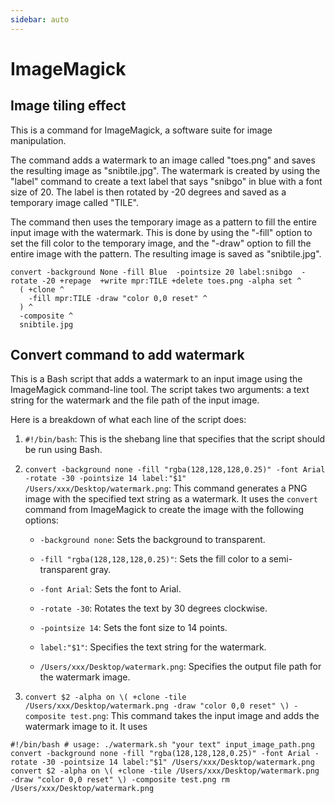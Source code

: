 ```yaml
---
sidebar: auto
---
```


# ImageMagick

## Image tiling effect

This is a command for ImageMagick, a software suite for image manipulation. 

The command adds a watermark to an image called "toes.png" and saves the resulting image as "snibtile.jpg". The watermark is created by using the "label" command to create a text label that says "snibgo" in blue with a font size of 20. The label is then rotated by -20 degrees and saved as a temporary image called "TILE". 

The command then uses the temporary image as a pattern to fill the entire input image with the watermark. This is done by using the "-fill" option to set the fill color to the temporary image, and the "-draw" option to fill the entire image with the pattern. The resulting image is saved as "snibtile.jpg".

```shell
convert -background None -fill Blue  -pointsize 20 label:snibgo  -rotate -20 +repage  +write mpr:TILE +delete toes.png -alpha set ^
  ( +clone ^
    -fill mpr:TILE -draw "color 0,0 reset" ^
  ) ^
  -composite ^
  snibtile.jpg
```

## Convert command to add watermark

This is a Bash script that adds a watermark to an input image using the ImageMagick command-line tool. The script takes two arguments: a text string for the watermark and the file path of the input image. 

Here is a breakdown of what each line of the script does:

1. `#!/bin/bash`: This is the shebang line that specifies that the script should be run using Bash.

2. `convert -background none -fill "rgba(128,128,128,0.25)" -font Arial -rotate -30 -pointsize 14 label:"$1" /Users/xxx/Desktop/watermark.png`: This command generates a PNG image with the specified text string as a watermark. It uses the `convert` command from ImageMagick to create the image with the following options:

    - `-background none`: Sets the background to transparent.
    
    - `-fill "rgba(128,128,128,0.25)"`: Sets the fill color to a semi-transparent gray.
    
    - `-font Arial`: Sets the font to Arial.
    
    - `-rotate -30`: Rotates the text by 30 degrees clockwise.
    
    - `-pointsize 14`: Sets the font size to 14 points.
    
    - `label:"$1"`: Specifies the text string for the watermark.
    
    - `/Users/xxx/Desktop/watermark.png`: Specifies the output file path for the watermark image.

3. `convert $2 -alpha on \( +clone -tile /Users/xxx/Desktop/watermark.png -draw "color 0,0 reset" \) -composite test.png`: This command takes the input image and adds the watermark image to it. It uses

```shell
#!/bin/bash # usage: ./watermark.sh "your text" input_image_path.png 
convert -background none -fill "rgba(128,128,128,0.25)" -font Arial -rotate -30 -pointsize 14 label:"$1" /Users/xxx/Desktop/watermark.png 
convert $2 -alpha on \( +clone -tile /Users/xxx/Desktop/watermark.png -draw "color 0,0 reset" \) -composite test.png rm /Users/xxx/Desktop/watermark.png
```

